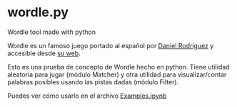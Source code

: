 # wordle.py
Wordle tool made with python

Wordle es un famoso juego portado al español por [Daniel Rodríguez](https://github.com/danielfrg) y accesible desde [su web](https://wordle.danielfrg.com/).

Esto es una prueba de concepto de Wordle hecho en python. Tiene utilidad aleatoria para jugar (módulo Matcher) y otra utilidad para visualizar/contar palabras posibles usando las pistas dadas (módulo Filter).

Puedes ver cómo usarlo en el archivo [Examples.ipynb](https://github.com/Rutrus/wordle/blob/main/Examples.ipynb)
